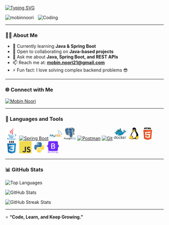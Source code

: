 [![Typing SVG](https://readme-typing-svg.herokuapp.com?font=Times+New+Roman&color=4682B4&size=22&duration=3000&center=false&vCenter=true&multiline=true&height=100&lines=Hey%2C+I'm+Mobin+Noori!;A+Passionate+Software+Engineer)](https://git.io/typing-svg)

<img align="right" alt="Coding" width="400" src="https://media.tenor.com/qJ5evVs-_uUAAAAC/coding.gif" />

<p align="left"> 
  <img src="https://komarev.com/ghpvc/?username=mobinnoori&label=Profile%20views&color=0e75b6&style=flat" alt="mobinnoori" /> 
</p>

---

### 👨‍💻 About Me
- 🌱 Currently learning **Java & Spring Boot**  
- 👯 Open to collaborating on **Java-based projects**  
- 💬 Ask me about **Java, Spring Boot, and REST APIs**  
- 📫 Reach me at: **mobin.noori21@gmail.com**  
- ⚡ Fun fact: I love solving complex backend problems 😎  

---

### 🌐 Connect with Me
<p align="left">
  <a href="https://www.linkedin.com/in/mobin-noori-93194b263/" target="_blank">
    <img align="center" src="https://raw.githubusercontent.com/rahuldkjain/github-profile-readme-generator/master/src/images/icons/Social/linked-in-alt.svg" alt="Mobin Noori" height="30" width="40" />
  </a>
</p>

---

### 🧰 Languages and Tools
<p align="left">
  <a href="https://www.java.com" target="_blank"><img src="https://raw.githubusercontent.com/devicons/devicon/master/icons/java/java-original.svg" alt="Java" width="40" height="40"/></a>
  <a href="https://spring.io/" target="_blank"><img src="https://www.vectorlogo.zone/logos/springio/springio-icon.svg" alt="Spring Boot" width="40" height="40"/></a>
  <a href="https://www.mysql.com/" target="_blank"><img src="https://raw.githubusercontent.com/devicons/devicon/master/icons/mysql/mysql-original-wordmark.svg" alt="MySQL" width="40" height="40"/></a>
  <a href="https://www.postgresql.org" target="_blank"><img src="https://raw.githubusercontent.com/devicons/devicon/master/icons/postgresql/postgresql-original-wordmark.svg" alt="PostgreSQL" width="40" height="40"/></a>
  <a href="https://postman.com" target="_blank"><img src="https://www.vectorlogo.zone/logos/getpostman/getpostman-icon.svg" alt="Postman" width="40" height="40"/></a>
  <a href="https://git-scm.com/" target="_blank"><img src="https://www.vectorlogo.zone/logos/git-scm/git-scm-icon.svg" alt="Git" width="40" height="40"/></a>
  <a href="https://www.docker.com/" target="_blank"><img src="https://raw.githubusercontent.com/devicons/devicon/master/icons/docker/docker-original-wordmark.svg" alt="Docker" width="40" height="40"/></a>
  <a href="https://www.linux.org/" target="_blank"><img src="https://raw.githubusercontent.com/devicons/devicon/master/icons/linux/linux-original.svg" alt="Linux" width="40" height="40"/></a>
  <a href="https://developer.mozilla.org/en-US/docs/Web/HTML" target="_blank"><img src="https://raw.githubusercontent.com/devicons/devicon/master/icons/html5/html5-original-wordmark.svg" alt="HTML" width="40" height="40"/></a>
  <a href="https://www.w3.org/Style/CSS/" target="_blank"><img src="https://raw.githubusercontent.com/devicons/devicon/master/icons/css3/css3-original-wordmark.svg" alt="CSS" width="40" height="40"/></a>
  <a href="https://developer.mozilla.org/en-US/docs/Web/JavaScript" target="_blank"><img src="https://raw.githubusercontent.com/devicons/devicon/master/icons/javascript/javascript-original.svg" alt="JavaScript" width="40" height="40"/></a>
  <a href="https://www.python.org" target="_blank"><img src="https://raw.githubusercontent.com/devicons/devicon/master/icons/python/python-original.svg" alt="Python" width="40" height="40"/></a>
  <a href="https://getbootstrap.com" target="_blank"><img src="https://raw.githubusercontent.com/devicons/devicon/master/icons/bootstrap/bootstrap-plain-wordmark.svg" alt="Bootstrap" width="40" height="40"/></a>
</p>

---

### 📊 GitHub Stats
<p>
  <img width="470" src="https://github-readme-stats.vercel.app/api/top-langs?username=mobinnoori&show_icons=true&locale=en&layout=compact&theme=tokyonight" alt="Top Languages" />
</p>

<p>
  <img width="470" src="https://github-readme-stats.vercel.app/api?username=mobinnoori&show_icons=true&theme=radical" alt="GitHub Stats" />
</p>

<p>
  <img width="470" src="https://github-readme-streak-stats.herokuapp.com/?user=mobinnoori&theme=dark" alt="GitHub Streak Stats" />
</p>

---

⭐ **“Code, Learn, and Keep Growing.”**
